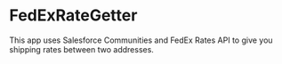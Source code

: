 # FedExRateGetter

This app uses Salesforce Communities and FedEx Rates API to give you shipping rates between two addresses.